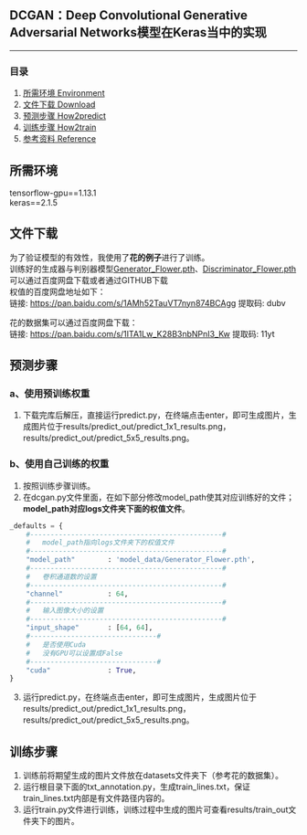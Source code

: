 ## DCGAN：Deep Convolutional Generative Adversarial Networks模型在Keras当中的实现
---

### 目录
1. [所需环境 Environment](#所需环境)
3. [文件下载 Download](#文件下载)
4. [预测步骤 How2predict](#预测步骤)
5. [训练步骤 How2train](#训练步骤)
6. [参考资料 Reference](#Reference)

## 所需环境
tensorflow-gpu==1.13.1    
keras==2.1.5    

## 文件下载
为了验证模型的有效性，我使用了**花的例子**进行了训练。    
训练好的生成器与判别器模型[Generator_Flower.pth](https://github.com/bubbliiiing/dcgan-pytorch/releases/download/v1.0/Generator_Flower.pth)、[Discriminator_Flower.pth](https://github.com/bubbliiiing/dcgan-pytorch/releases/download/v1.0/Discriminator_Flower.pth)可以通过百度网盘下载或者通过GITHUB下载    
权值的百度网盘地址如下：    
链接: https://pan.baidu.com/s/1AMh52TauVT7nyn874BCAgg 提取码: dubv  

花的数据集可以通过百度网盘下载：   
链接: https://pan.baidu.com/s/1ITA1Lw_K28B3nbNPnI3_Kw 提取码: 11yt  

## 预测步骤
### a、使用预训练权重
1. 下载完库后解压，直接运行predict.py，在终端点击enter，即可生成图片，生成图片位于results/predict_out/predict_1x1_results.png，results/predict_out/predict_5x5_results.png。    
### b、使用自己训练的权重 
1. 按照训练步骤训练。    
2. 在dcgan.py文件里面，在如下部分修改model_path使其对应训练好的文件；**model_path对应logs文件夹下面的权值文件**。    
```python
_defaults = {
    #-----------------------------------------------#
    #   model_path指向logs文件夹下的权值文件
    #-----------------------------------------------#
    "model_path"        : 'model_data/Generator_Flower.pth',
    #-----------------------------------------------#
    #   卷积通道数的设置
    #-----------------------------------------------#
    "channel"           : 64,
    #-----------------------------------------------#
    #   输入图像大小的设置
    #-----------------------------------------------#
    "input_shape"       : [64, 64],
    #-------------------------------#
    #   是否使用Cuda
    #   没有GPU可以设置成False
    #-------------------------------#
    "cuda"              : True,
}
```
3. 运行predict.py，在终端点击enter，即可生成图片，生成图片位于results/predict_out/predict_1x1_results.png，results/predict_out/predict_5x5_results.png。    

## 训练步骤
1. 训练前将期望生成的图片文件放在datasets文件夹下（参考花的数据集）。  
2. 运行根目录下面的txt_annotation.py，生成train_lines.txt，保证train_lines.txt内部是有文件路径内容的。  
3. 运行train.py文件进行训练，训练过程中生成的图片可查看results/train_out文件夹下的图片。  
